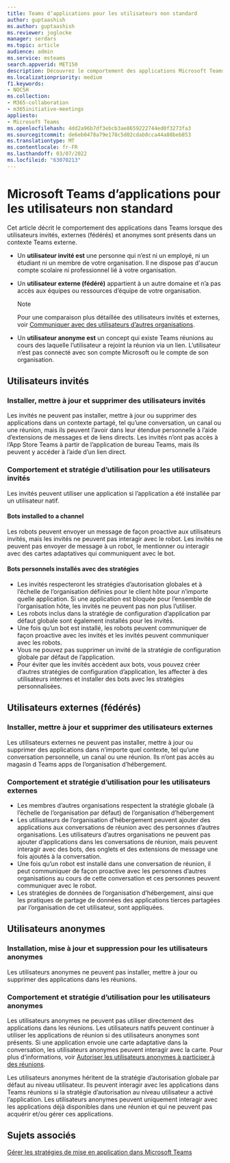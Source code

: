 ```yaml
---
title: Teams d’applications pour les utilisateurs non standard
author: guptaashish
ms.author: guptaashish
ms.reviewer: joglocke
manager: serdars
ms.topic: article
audience: admin
ms.service: msteams
search.appverid: MET150
description: Découvrez le comportement des applications Microsoft Teams’utilisateurs non standard.
ms.localizationpriority: medium
f1.keywords:
- NOCSH
ms.collection:
- M365-collaboration
- m365initiative-meetings
appliesto:
- Microsoft Teams
ms.openlocfilehash: 4dd2a96b7df3ebcb3ae8659222744ed0f3273fa3
ms.sourcegitcommit: de6eb0478a79e178c5d02cdab8cca44a88beb853
ms.translationtype: MT
ms.contentlocale: fr-FR
ms.lasthandoff: 03/07/2022
ms.locfileid: "63070213"
---
```

# <a name="microsoft-teams-apps-behavior-for-non-standard-users"></a>Microsoft Teams d’applications pour les utilisateurs non standard

Cet article décrit le comportement des applications dans Teams lorsque des utilisateurs invités, externes (fédérés) et anonymes sont présents dans un contexte Teams externe.

- Un **utilisateur invité est** une personne qui n’est ni un employé, ni un étudiant ni un membre de votre organisation. Il ne dispose pas d'aucun compte scolaire ni professionnel lié à votre organisation.

- Un **utilisateur externe (fédéré)** appartient à un autre domaine et n’a pas accès aux équipes ou ressources d’équipe de votre organisation.

  > [!Note]
  > Pour une comparaison plus détaillée des utilisateurs invités et externes, voir [Communiquer avec des utilisateurs d’autres organisations](./communicate-with-users-from-other-organizations.md).

- Un **utilisateur anonyme est** un concept qui existe Teams réunions au cours des laquelle l’utilisateur a rejoint la réunion via un lien. L’utilisateur n’est pas connecté avec son compte Microsoft ou le compte de son organisation.

## <a name="guest-users"></a>Utilisateurs invités

### <a name="install-update-and-delete-for-guest-users"></a>Installer, mettre à jour et supprimer des utilisateurs invités

Les invités ne peuvent pas installer, mettre à jour ou supprimer des applications dans un contexte partagé, tel qu’une conversation, un canal ou une réunion, mais ils peuvent l’avoir dans leur étendue personnelle à l’aide d’extensions de messages et de liens directs. Les invités n’ont pas accès à l’App Store Teams à partir de l’application de bureau Teams, mais ils peuvent y accéder à l’aide d’un lien direct.

### <a name="usage-behavior-and-policy-for-guest-users"></a>Comportement et stratégie d’utilisation pour les utilisateurs invités

Les invités peuvent utiliser une application si l’application a été installée par un utilisateur natif.

#### <a name="bots-installed-to-a-channel"></a>Bots installed to a channel

Les robots peuvent envoyer un message de façon proactive aux utilisateurs invités, mais les invités ne peuvent pas interagir avec le robot. Les invités ne peuvent pas envoyer de message à un robot, le mentionner ou interagir avec des cartes adaptatives qui communiquent avec le bot.

#### <a name="personal-bots-installed-with-policies"></a>Bots personnels installés avec des stratégies

- Les invités respecteront les stratégies d’autorisation globales et à l’échelle de l’organisation définies pour le client hôte pour n’importe quelle application. Si une application est bloquée pour l’ensemble de l’organisation hôte, les invités ne peuvent pas non plus l’utiliser.
- Les robots inclus dans la stratégie de configuration d’application par défaut globale sont également installés pour les invités.
- Une fois qu’un bot est installé, les robots peuvent communiquer de façon proactive avec les invités et les invités peuvent communiquer avec les robots.
- Vous ne pouvez pas supprimer un invité de la stratégie de configuration globale par défaut de l’application.
- Pour éviter que les invités accèdent aux bots, vous pouvez créer d’autres stratégies de configuration d’application, les affecter à des utilisateurs internes et installer des bots avec les stratégies personnalisées.

## <a name="external-federated-users"></a>Utilisateurs externes (fédérés)

### <a name="install-update-and-delete-for-external-users"></a>Installer, mettre à jour et supprimer des utilisateurs externes

Les utilisateurs externes ne peuvent pas installer, mettre à jour ou supprimer des applications dans n’importe quel contexte, tel qu’une conversation personnelle, un canal ou une réunion. Ils n’ont pas accès au magasin d Teams apps de l’organisation d’hébergement.

### <a name="usage-behavior-and-policy-for-external-users"></a>Comportement et stratégie d’utilisation pour les utilisateurs externes

- Les membres d’autres organisations respectent la stratégie globale (à l’échelle de l’organisation par défaut) de l’organisation d’hébergement
- Les utilisateurs de l’organisation d’hébergement peuvent ajouter des applications aux conversations de réunion avec des personnes d’autres organisations. Les utilisateurs d’autres organisations ne peuvent pas ajouter d’applications dans les conversations de réunion, mais peuvent interagir avec des bots, des onglets et des extensions de message une fois ajoutés à la conversation.
- Une fois qu’un robot est installé dans une conversation de réunion, il peut communiquer de façon proactive avec les personnes d’autres organisations au cours de cette conversation et ces personnes peuvent communiquer avec le robot.
- Les stratégies de données de l’organisation d’hébergement, ainsi que les pratiques de partage de données des applications tierces partagées par l’organisation de cet utilisateur, sont appliquées.

## <a name="anonymous-users"></a>Utilisateurs anonymes

### <a name="install-update-and-delete-for-anonymous-users"></a>Installation, mise à jour et suppression pour les utilisateurs anonymes

Les utilisateurs anonymes ne peuvent pas installer, mettre à jour ou supprimer des applications dans les réunions.

### <a name="usage-behavior-and-policy-for-anonymous-users"></a>Comportement et stratégie d’utilisation pour les utilisateurs anonymes

Les utilisateurs anonymes ne peuvent pas utiliser directement des applications dans les réunions. Les utilisateurs natifs peuvent continuer à utiliser les applications de réunion si des utilisateurs anonymes sont présents. Si une application envoie une carte adaptative dans la conversation, les utilisateurs anonymes peuvent interagir avec la carte. Pour plus d’informations, voir [Autoriser les utilisateurs anonymes à participer à des réunions](meeting-settings-in-teams.md#allow-anonymous-users-to-join-meetings).

Les utilisateurs anonymes héritent de la stratégie d’autorisation globale par défaut au niveau utilisateur. Ils peuvent interagir avec les applications dans Teams réunions si la stratégie d’autorisation au niveau utilisateur a activé l’application. Les utilisateurs anonymes peuvent uniquement interagir avec les applications déjà disponibles dans une réunion et qui ne peuvent pas acquérir et/ou gérer ces applications.

## <a name="related-topics"></a>Sujets associés

[Gérer les stratégies de mise en application dans Microsoft Teams](teams-app-setup-policies.md)
